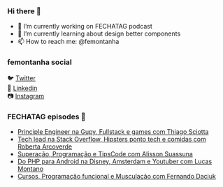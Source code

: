 ### Hi there 👋

- 🔭 I’m currently working on FECHATAG podcast
- 🌱 I’m currently learning about design better components
- 📫 How to reach me: @femontanha

### femontanha social

🐦 [Twitter](https://twitter.com/femontanha)<br>
💼 [Linkedin](https://www.linkedin.com/in/femontanha)<br>
📷 [Instagram](http://instagram.com/fellipeazambuja)<br>

### FECHATAG episodes 🎤

<!-- BLOG-POST-LIST:START -->
- [Principle Engineer na Gupy, Fullstack e games com Thiago Sciotta](https://anchor.fm/fechatagpodcast/episodes/Principle-Engineer-na-Gupy--Fullstack-e-games-com-Thiago-Sciotta-e15m2dg)
- [Tech lead na Stack Overflow, Hipsters ponto tech e comidas com Roberta Arcoverde](https://anchor.fm/fechatagpodcast/episodes/Tech-lead-na-Stack-Overflow--Hipsters-ponto-tech-e-comidas-com-Roberta-Arcoverde-e15gg5q)
- [Superação, Programação e TipsCode com Alisson Suassuna](https://anchor.fm/fechatagpodcast/episodes/Superao--Programao-e-TipsCode-com-Alisson-Suassuna-e15bngv)
- [Do PHP para Android na Disney, Amsterdam e Youtuber com Lucas Montano](https://anchor.fm/fechatagpodcast/episodes/Do-PHP-para-Android-na-Disney--Amsterdam-e-Youtuber-com-Lucas-Montano-e15691m)
- [Cursos, Programação funcional e Musculação com Fernando Daciuk](https://anchor.fm/fechatagpodcast/episodes/Cursos--Programao-funcional-e-Musculao-com-Fernando-Daciuk-e151f85)
<!-- BLOG-POST-LIST:END -->